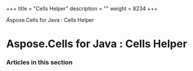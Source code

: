 +++
title = "Cells Helper" 
description = "" 
weight = 8234 
+++

Aspose.Cells for Java : Cells Helper  

# Aspose.Cells for Java : Cells Helper


### Articles in this section

           

